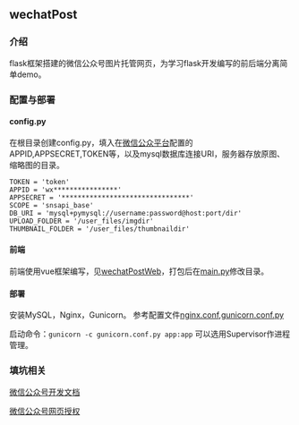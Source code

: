 ## wechatPost

### 介绍
flask框架搭建的微信公众号图片托管网页，为学习flask开发编写的前后端分离简单demo。

### 配置与部署
#### config.py
在根目录创建config.py，填入在[微信公众平台](https://mp.weixin.qq.com)配置的APPID,APPSECRET,TOKEN等，以及mysql数据库连接URI，服务器存放原图、缩略图的目录。
```
TOKEN = 'token'
APPID = 'wx****************'
APPSECRET = '********************************'
SCOPE = 'snsapi_base'
DB_URI = 'mysql+pymysql://username:password@host:port/dir'
UPLOAD_FOLDER = '/user_files/imgdir'
THUMBNAIL_FOLDER = '/user_files/thumbnaildir'
```

#### 前端
前端使用vue框架编写，见[wechatPostWeb](https://github.com/Antonovvv/wechatPostWeb)，打包后在[main.py](./views/main.py)修改目录。

#### 部署
安装MySQL，Nginx，Gunicorn。
参考配置文件[nginx.conf](./server_config/nginx.conf),[gunicorn.conf.py](./server_config/gunicorn.conf.py)

启动命令：`gunicorn -c gunicorn.conf.py app:app`
可以选用Supervisor作进程管理。

### 填坑相关
[微信公众号开发文档](https://developers.weixin.qq.com/doc/offiaccount/Getting_Started/Overview.html)

[微信公众号网页授权](https://developers.weixin.qq.com/doc/offiaccount/OA_Web_Apps/Wechat_webpage_authorization.html)
